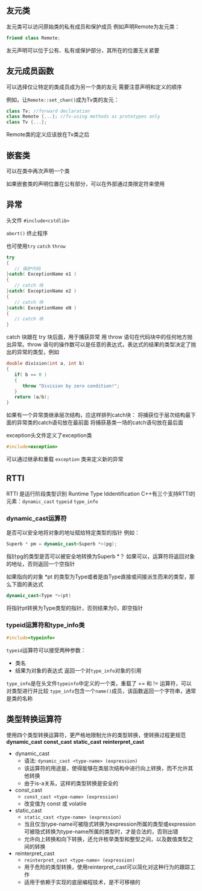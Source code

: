 ## 友元类

友元类可以访问原始类的私有成员和保护成员
例如声明Remote为友元类：
```c++
friend class Remote;
```
友元声明可以位于公有、私有或保护部分，其所在的位置无关紧要

## 友元成员函数

可以选择仅让特定的类成员成为另一个类的友元
需要注意声明和定义的顺序

例如，让```Remote::set_chan()```成为Tv类的友元：
```c++
class Tv; //forward declaration
class Remote {...}; //Tv-using methods as prototypes only
class Tv {...};
```
Remote类的定义应该放在Tv类之后

## 嵌套类

可以在类中再次声明一个类

如果嵌套类的声明位置在公有部分，可以在外部通过类限定符来使用

## 异常

头文件 ```#include<cstdlib>```

```abort()``` 终止程序

也可使用```try``` ```catch``` ```throw```
```c++
try
{
   // 保护代码
}catch( ExceptionName e1 )
{
   // catch 块
}catch( ExceptionName e2 )
{
   // catch 块
}catch( ExceptionName eN )
{
   // catch 块
}
```
catch 块跟在 try 块后面，用于捕获异常
用 throw 语句在代码块中的任何地方抛出异常。throw 语句的操作数可以是任意的表达式，表达式的结果的类型决定了抛出的异常的类型，例如
```c++
double division(int a, int b)
{
   if( b == 0 )
   {
      throw "Division by zero condition!";
   }
   return (a/b);
}
```

如果有一个异常类继承层次结构，应这样排列catch块：
将捕获位于层次结构最下面的异常类的catch语句放在最前面
将捕获基类一场的catch语句放在最后面

exception头文件定义了exception类
```c++
#include<exception>
```
可以通过继承和重载 ```exception``` 类来定义新的异常

## RTTI

RTTI 是运行阶段类型识别 Runtime Type Iddentification
C++有三个支持RTTI的元素：```dynamic_cast``` ```typeid``` ```type_info```

### dynamic_cast运算符

是否可以安全地将对象的地址赋给特定类型的指针
例如：
```c++
Superb * pm = dynamic_cast<Superb *>(pg);
```
指针pg的类型是否可以被安全地转换为Superb *？
如果可以，运算符将返回对象的地址，否则返回一个空指针

如果指向的对象 *pt 的类型为Type或者是由Type直接或间接派生而来的类型，那么下面的表达式
```c++
dynamic_cast<Type *>(pt)
```
将指针pt转换为Type类型的指针，否则结果为0，即空指针

### typeid运算符和type_info类

```c++
#include<typeinfo>
```

```typeid```运算符可以接受两种参数：
* 类名
* 结果为对象的表达式
返回一个对```type_info```对象的引用

```type_info```是在头文件```typeinfo```中定义的一个类，重载了 == 和 != 运算符，可以对类型进行并比较
```type_info```包含一个```name()```成员，该函数返回一个字符串，通常是类的名称

## 类型转换运算符

使用四个类型转换运算符，更严格地限制允许的类型转换，使转换过程更规范
**dynamic_cast** **const_cast** **static_cast** **reinterpret_cast**

* dynamic_cast
  * 语法: ```dynamic_cast <type-name> (expression)```
  * 该运算符的用途是，使得能够在类层次结构中进行向上转换，而不允许其他转换
  * 由于is-a关系，这样的类型转换是安全的
* const_cast
  * ```const_cast <type-name> (expression)```
  * 改变值为 const 或 volatile
* static_cast
  * ```static_cast <type-name> (expression)```
  * 当且仅当type-name可被隐式转换为expression所属的类型或expression可被隐式转换为type-name所属的类型时，才是合法的，否则出错
  * 允许向上转换和向下转换，还允许枚举类型和整型之间，以及数值类型之间的转换
* reinterpret_cast
  * ```reinterpret_cast <type-name> (expression)```
  * 用于危险的类型转换，使用reinterpret_cast可以简化对这种行为的跟踪工作
  * 适用于依赖于实现的底层编程技术，是不可移植的